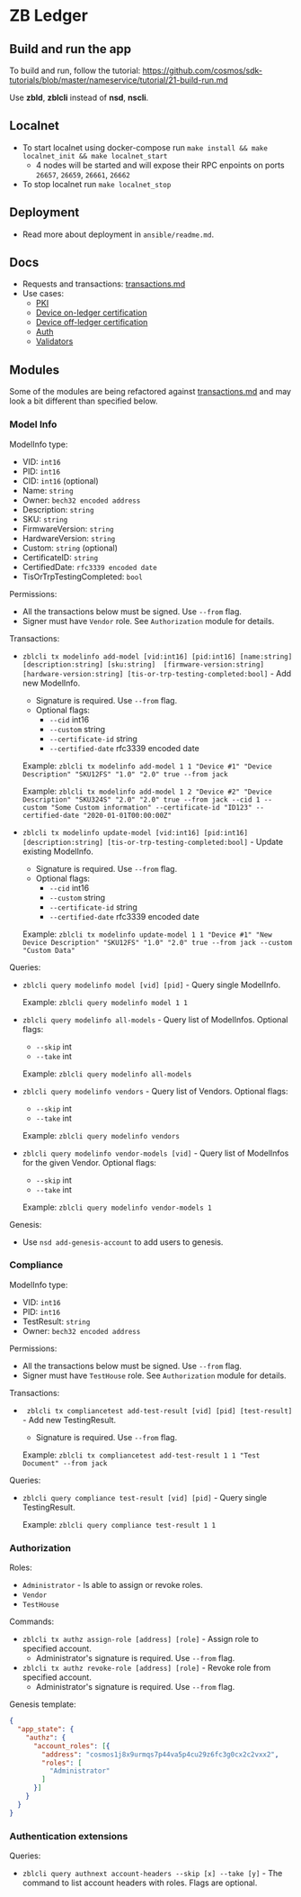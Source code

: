 # ZB Ledger

## Build and run the app

To build and run, follow the tutorial: https://github.com/cosmos/sdk-tutorials/blob/master/nameservice/tutorial/21-build-run.md

Use __zbld__, __zblcli__ instead of __nsd__, __nscli__.

## Localnet

- To start localnet using docker-compose run `make install && make localnet_init && make localnet_start`
  - 4 nodes will be started and will expose their RPC enpoints on ports `26657`, `26659`, `26661`, `26662`
- To stop localnet run `make localnet_stop`

## Deployment

- Read more about deployment in `ansible/readme.md`.

## Docs
- Requests and transactions: [transactions.md](docs/transactions.md)
- Use cases:
    - [PKI](docs/use_cases_pki.png)
    - [Device on-ledger certification](docs/use_cases_device_on_ledger_certification.png)
    - [Device off-ledger certification](docs/use_cases_device_off_ledger_certification.png)
    - [Auth](docs/use_cases_txn_auth.png)
    - [Validators](docs/use_cases_add_validator_node.png)

## Modules

Some of the modules are being refactored against [transactions.md](docs/transactions.md) and may look
a bit different than specified below.

### Model Info

ModelInfo type:
- VID: `int16`
- PID: `int16`
- CID: `int16` (optional)
- Name: `string`
- Owner: `bech32 encoded address`
- Description: `string`
- SKU: `string`
- FirmwareVersion: `string`
- HardwareVersion: `string`
- Custom: `string` (optional)
- CertificateID: `string`
- CertifiedDate: `rfc3339 encoded date`
- TisOrTrpTestingCompleted: `bool`

Permissions:
- All the transactions below must be signed. Use `--from` flag.
- Signer must have `Vendor` role. See `Authorization` module for details.

Transactions:
- `zblcli tx modelinfo add-model [vid:int16] [pid:int16] [name:string] [description:string] [sku:string] 
[firmware-version:string] [hardware-version:string] [tis-or-trp-testing-completed:bool]` - Add new ModelInfo.
  - Signature is required. Use `--from` flag.
  - Optional flags: 
    - `--cid` int16
    - `--custom` string
    - `--certificate-id` string
    - `--certified-date` rfc3339 encoded date

  Example: `zblcli tx modelinfo add-model 1 1 "Device #1" "Device Description" "SKU12FS" "1.0" "2.0" true --from jack`
  
  Example: `zblcli tx modelinfo add-model 1 2 "Device #2" "Device Description" "SKU324S" "2.0" "2.0" true --from jack --cid 1 --custom "Some Custom information" --certificate-id "ID123" --certified-date "2020-01-01T00:00:00Z"`

- `zblcli tx modelinfo update-model [vid:int16] [pid:int16] [description:string] [tis-or-trp-testing-completed:bool]` - Update
  existing ModelInfo.
  - Signature is required. Use `--from` flag.
  - Optional flags: 
    - `--cid` int16
    - `--custom` string
    - `--certificate-id` string
    - `--certified-date` rfc3339 encoded date
    
  Example: `zblcli tx modelinfo update-model 1 1 "Device #1" "New Device Description" "SKU12FS" "1.0" "2.0" true --from jack --custom "Custom Data"`

Queries:
- `zblcli query modelinfo model [vid] [pid]` - Query single ModelInfo.

  Example: `zblcli query modelinfo model 1 1`
  
- `zblcli query modelinfo all-models` - Query list of ModelInfos. Optional flags: 
    - `--skip` int
    - `--take` int
    
  Example: `zblcli query modelinfo all-models`

- `zblcli query modelinfo vendors` - Query list of Vendors. Optional flags: 
    - `--skip` int
    - `--take` int
    
  Example: `zblcli query modelinfo vendors`
  
- `zblcli query modelinfo vendor-models [vid]` - Query list of ModelInfos for the given Vendor. Optional flags: 
    - `--skip` int
    - `--take` int

  Example: `zblcli query modelinfo vendor-models 1`

Genesis:

- Use `nsd add-genesis-account` to add users to genesis.

### Compliance

ModelInfo type:
- VID: `int16`
- PID: `int16`
- TestResult: `string`
- Owner: `bech32 encoded address`

Permissions:
- All the transactions below must be signed. Use `--from` flag.
- Signer must have `TestHouse` role. See `Authorization` module for details.

Transactions:
- ` zblcli tx compliancetest add-test-result [vid] [pid] [test-result]` - Add new TestingResult.
  - Signature is required. Use `--from` flag.

  Example: `zblcli tx compliancetest add-test-result 1 1 "Test Document" --from jack`
  
Queries:
- `zblcli query compliance test-result [vid] [pid]` - Query single TestingResult.

  Example: `zblcli query compliance test-result 1 1`

### Authorization

Roles:
- `Administrator` - Is able to assign or revoke roles.
- `Vendor`
- `TestHouse`

Commands:
- `zblcli tx authz assign-role [address] [role]` - Assign role to specified account.
  - Administrator's signature is required. Use `--from` flag.
- `zblcli tx authz revoke-role [address] [role]` - Revoke role from specified account.
  - Administrator's signature is required. Use `--from` flag.

Genesis template:
```json
{
  "app_state": {
    "authz": {
      "account_roles": [{
        "address": "cosmos1j8x9urmqs7p44va5p4cu29z6fc3g0cx2c2vxx2",
        "roles": [
          "Administrator"
        ]
      }]
    }
  }
}
```

### Authentication extensions

Queries:

- `zblcli query authnext account-headers --skip [x] --take [y]` - The command to list account headers with roles. Flags
 are optional.
 